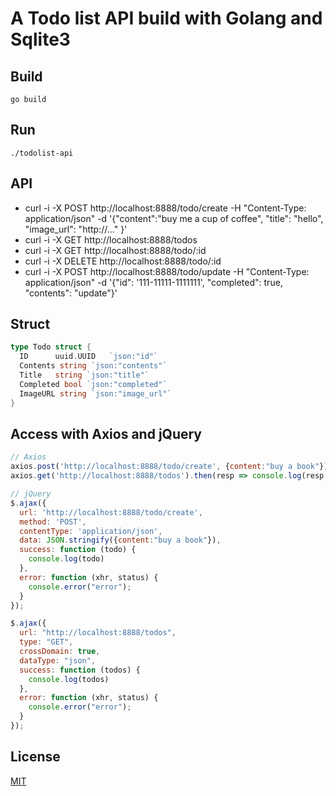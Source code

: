 # A Todo list API build with Golang and Sqlite3

## Build

`go build`

## Run

`./todolist-api`

## API

- curl -i -X POST http://localhost:8888/todo/create -H "Content-Type: application/json" -d '{"content":"buy me a cup of coffee", "title": "hello", "image_url": "http://..." }'
- curl -i -X GET  http://localhost:8888/todos
- curl -i -X GET  http://localhost:8888/todo/:id
- curl -i -X DELETE http://localhost:8888/todo/:id
- curl -i -X POST http://localhost:8888/todo/update -H "Content-Type: application/json" -d '{"id": '111-11111-1111111', "completed": true, "contents": "update"}'

## Struct

```go
type Todo struct {
  ID      uuid.UUID   `json:"id"`
  Contents string `json:"contents"`
  Title   string `json:"title"`
  Completed bool `json:"completed"`
  ImageURL string `json:"image_url"`
}
```

## Access with Axios and jQuery

```js
// Axios
axios.post('http://localhost:8888/todo/create', {content:"buy a book"}).then(resp => console.log(resp.data));
axios.get('http://localhost:8888/todos').then(resp => console.log(resp.data));

// jQuery
$.ajax({
  url: 'http://localhost:8888/todo/create',
  method: 'POST',
  contentType: 'application/json',
  data: JSON.stringify({content:"buy a book"}),
  success: function (todo) {
    console.log(todo)
  },
  error: function (xhr, status) {
    console.error("error");
  }
});

$.ajax({
  url: "http://localhost:8888/todos",
  type: "GET",
  crossDomain: true,
  dataType: "json",
  success: function (todos) {
    console.log(todos)
  },
  error: function (xhr, status) {
    console.error("error");
  }
});
```

## License

[MIT](https://github.com/aztack/todolist-api/blob/master/LICENSE)

